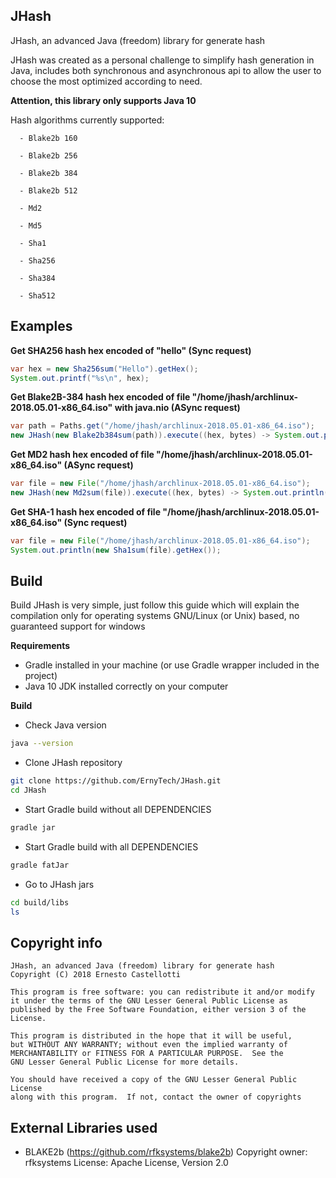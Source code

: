 ## JHash
JHash, an advanced Java (freedom) library for generate hash

JHash was created as a personal challenge to simplify hash generation in Java,
includes both synchronous and asynchronous api to allow the user to choose the most optimized according to need.

**Attention, this library only supports Java 10**

Hash algorithms currently supported:
``` Raw
  - Blake2b 160

  - Blake2b 256

  - Blake2b 384

  - Blake2b 512

  - Md2

  - Md5

  - Sha1

  - Sha256

  - Sha384

  - Sha512
```
  
## Examples

**Get SHA256 hash hex encoded of "hello" (Sync request)**
``` Java
var hex = new Sha256sum("Hello").getHex();
System.out.printf("%s\n", hex);
```

**Get Blake2B-384 hash hex encoded of file "/home/jhash/archlinux-2018.05.01-x86_64.iso" with java.nio (ASync request)**        
``` Java
var path = Paths.get("/home/jhash/archlinux-2018.05.01-x86_64.iso");
new JHash(new Blake2b384sum(path)).execute((hex, bytes) -> System.out.println(hex));
```  

**Get MD2 hash hex encoded of file "/home/jhash/archlinux-2018.05.01-x86_64.iso" (ASync request)**        
``` Java
var file = new File("/home/jhash/archlinux-2018.05.01-x86_64.iso");
new JHash(new Md2sum(file)).execute((hex, bytes) -> System.out.println(hex));
```  

**Get SHA-1 hash hex encoded of file "/home/jhash/archlinux-2018.05.01-x86_64.iso" (Sync request)**   
``` Java
var file = new File("/home/jhash/archlinux-2018.05.01-x86_64.iso");
System.out.println(new Sha1sum(file).getHex());
```  
## Build
Build JHash is very simple, just follow this guide which will explain the compilation only for operating systems GNU/Linux (or Unix) based, no guaranteed support for windows

**Requirements**
  - Gradle installed in your machine (or use Gradle wrapper included in the project)
  - Java 10 JDK installed correctly on your computer 
 
**Build**
  - Check Java version
  ``` Bash
  java --version
  ```
  - Clone JHash repository
  ``` Bash
  git clone https://github.com/ErnyTech/JHash.git
  cd JHash
  ```
  - Start Gradle build without all DEPENDENCIES
  ``` Bash
  gradle jar
  ```
  - Start Gradle build with all DEPENDENCIES
  ``` Bash
  gradle fatJar
  ```
  - Go to JHash jars
  ``` Bash
  cd build/libs
  ls
  ```
## Copyright info
    JHash, an advanced Java (freedom) library for generate hash
    Copyright (C) 2018 Ernesto Castellotti

    This program is free software: you can redistribute it and/or modify
    it under the terms of the GNU Lesser General Public License as
    published by the Free Software Foundation, either version 3 of the
    License.

    This program is distributed in the hope that it will be useful,
    but WITHOUT ANY WARRANTY; without even the implied warranty of
    MERCHANTABILITY or FITNESS FOR A PARTICULAR PURPOSE.  See the
    GNU Lesser General Public License for more details.

    You should have received a copy of the GNU Lesser General Public License
    along with this program.  If not, contact the owner of copyrights
    
## External Libraries used
  - BLAKE2b (https://github.com/rfksystems/blake2b)
    Copyright owner: rfksystems
    License: Apache License, Version 2.0
